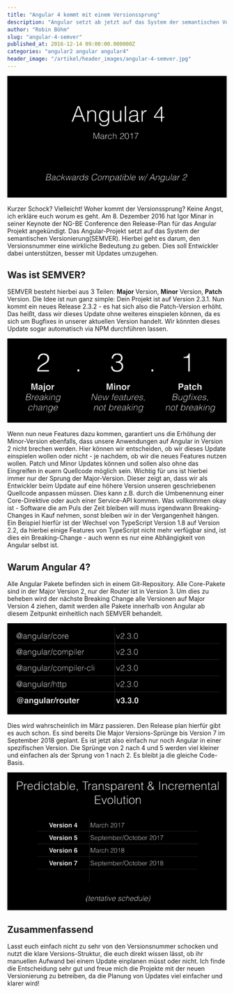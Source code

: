 ```yaml
---
title: "Angular 4 kommt mit einem Versionssprung"
description: "Angular setzt ab jetzt auf das System der semantischen Versionierung(SEMVER). Hierbei geht es darum, den Versionsnummern eine wirkliche Bedeutung zu geben."
author: "Robin Böhm"
slug: "angular-4-semver"
published_at: 2016-12-14 09:00:00.000000Z
categories: "angular2 angular angular4"
header_image: "/artikel/header_images/angular-4-semver.jpg"
---
```



![Bild](/artikel/angular-4-semver/medium_angular4announcement.png?v=63648928534)

Kurzer Schock? Vielleicht! Woher kommt der Versionssprung? Keine Angst, ich erkläre euch worum es geht. Am 8. Dezember 2016 hat Igor Minar in seiner Keynote der NG-BE Conference den Release-Plan für das Angular Projekt angekündigt. Das Angular-Projekt setzt auf das System der semantischen Versionierung(SEMVER). Hierbei geht es darum, den Versionsnummer eine wirkliche Bedeutung zu geben. Dies soll Entwickler dabei unterstützen, besser mit Updates umzugehen.

## Was ist SEMVER?

SEMVER besteht hierbei aus 3 Teilen: **Major** Version, **Minor** Version, **Patch** Version. Die Idee ist nun ganz simple: Dein Projekt ist auf Version 2.3.1. Nun kommt ein neues Release 2.3.2 - es hat sich also die Patch-Version erhöht. Das heißt, dass wir dieses Update ohne weiteres einspielen können, da es sich um Bugfixes in unserer aktuellen Version handelt. Wir könnten dieses Update sogar automatisch via NPM durchführen lassen.

![Bild](/artikel/angular-4-semver/medium_semver.png?v=63648928594)

Wenn nun neue Features dazu kommen, garantiert uns die Erhöhung der Minor-Version ebenfalls, dass unsere Anwendungen auf Angular in Version 2 nicht brechen werden. Hier können wir entscheiden, ob wir dieses Update einspielen wollen oder nicht - je nachdem, ob wir die neues Features nutzen wollen. Patch und Minor Updates können und sollen also ohne das Eingreifen in euern Quellcode möglich sein. Wichtig für uns ist hierbei immer nur der Sprung der Major-Version. Dieser zeigt an, dass wir als Entwickler beim Update auf eine höhere Version unseren geschriebenen Quellcode anpassen müssen. Dies kann z.B. durch die Umbenennung einer Core-Direktive oder auch einer Service-API kommen. Was vollkommen okay ist - Software die am Puls der Zeit bleiben will muss irgendwann Breaking-Changes in Kauf nehmen, sonst bleiben wir in der Vergangenheit hängen. Ein Beispiel hierfür ist der Wechsel von TypeScript Version 1.8 auf Version 2.2, da hierbei einige Features von TypeScript nicht mehr verfügbar sind, ist dies ein Breaking-Change - auch wenn es nur eine Abhängigkeit von Angular selbst ist.

## Warum Angular 4?
Alle Angular Pakete befinden sich in einem Git-Repository. Alle Core-Pakete sind in der Major Version 2, nur der Router ist in Version 3. Um dies zu beheben wird der nächste Breaking Change alle Versionen auf Major Version 4 ziehen, damit werden alle Pakete innerhalb von Angular ab diesem Zeitpunkt einheitlich nach SEMVER behandelt.

![Bild](/artikel/angular-4-semver/medium_angular2-versions.png?v=63648928638)

Dies wird wahrscheinlich im März passieren. Den Release plan hierfür gibt es auch schon. Es sind bereits Die Major Versions-Sprünge bis Version 7 im September 2018 geplant. Es ist jetzt also einfach nur noch Angular in einer spezifischen Version. Die Sprünge von 2 nach 4 und 5 werden viel kleiner und einfachen als der Sprung von 1 nach 2. Es bleibt ja die gleiche Code-Basis.

![Bild](/artikel/angular-4-semver/medium_angular-releases.png?v=63648928744)

## Zusammenfassend

Lasst euch einfach nicht zu sehr von den Versionsnummer schocken und nutzt die klare Versions-Struktur, die euch direkt wissen lässt, ob ihr manuellen Aufwand bei einem Update einplanen müsst oder nicht. Ich finde die Entscheidung sehr gut und freue mich die Projekte mit der neuen Versionierung zu betreiben, da die Planung von Updates viel einfacher und klarer wird!